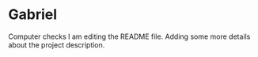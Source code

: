 # Gabriel
Computer checks
I am editing the README file. Adding some more details about the project description.
